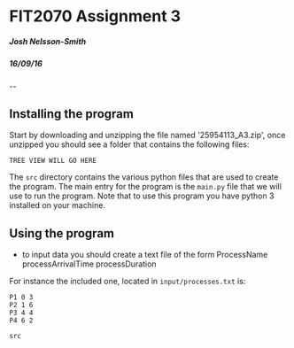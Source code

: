 # FIT2070 Assignment 3
##### Josh Nelsson-Smith
##### 16/09/16
--
## Installing the program
Start by downloading and unzipping the file named '25954113_A3.zip', once
unzipped you should see a folder that contains the following files:

```
TREE VIEW WILL GO HERE
```
The `src` directory contains the various python files that are used to create the
program. The main entry for the program is the `main.py` file that we will use
to run the program. Note that to use this program you have python 3 installed on
your machine.

## Using the program

- to input data you should create a text file of the form
ProcessName processArrivalTime processDuration

For instance the included one, located in `input/processes.txt` is:

```
P1 0 3
P2 1 6
P3 4 4
P4 6 2
```



`src`
